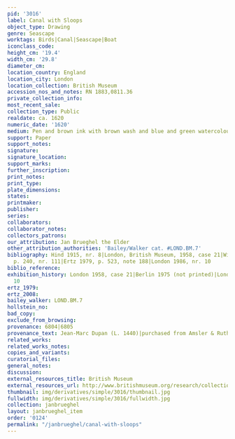 ```yaml
---
pid: '3016'
label: Canal with Sloops
object_type: Drawing
genre: Seascape
worktags: Birds|Canal|Seascape|Boat
iconclass_code:
height_cm: '19.4'
width_cm: '29.8'
diameter_cm:
location_country: England
location_city: London
location_collection: British Museum
accession_nos_and_notes: RN 1883,0811.36
private_collection_info:
most_recent_sale:
collection_type: Public
realdate: ca. 1620
numeric_date: '1620'
medium: Pen and brown ink with brown wash and blue and green watercolour
support: Paper
support_notes:
signature:
signature_location:
support_marks:
further_inscription:
print_notes:
print_type:
plate_dimensions:
states:
printmaker:
publisher:
series:
collaborators:
collaborator_notes:
collectors_patrons:
our_attribution: Jan Brueghel the Elder
other_attribution_authorities: 'Bailey/Walker cat. #LOND.BM.7'
bibliography: Hind 1915, nr. 8|London, British Museum, 1958, case 21|Winner 1961,
  p. 240, nr. 111|Ertz 1979, p. 523, note 188|London 1986, nr. 10
biblio_reference:
exhibition_history: London 1958, case 21|Berlin 1975 (not printed)|London 1986, nr.
  10
ertz_1979:
ertz_2008:
bailey_walker: LOND.BM.7
hollstein_no:
bad_copy:
exclude_from_browsing:
provenance: 6804|6805
provenance_text: Jean-Marc Dupan (L. 1440)|purchased from Amsler & Ruthardt, 1883
related_works:
related_works_notes:
copies_and_variants:
curatorial_files:
general_notes:
discussion:
external_resources_title: British Museum
external_resources_url: http://www.britishmuseum.org/research/collection_online/collection_object_details.aspx
thumbnail: img/derivatives/simple/3016/thumbnail.jpg
fullwidth: img/derivatives/simple/3016/fullwidth.jpg
collection: janbrueghel
layout: janbrueghel_item
order: '0124'
permalink: "/janbrueghel/canal-with-sloops"
---
```

